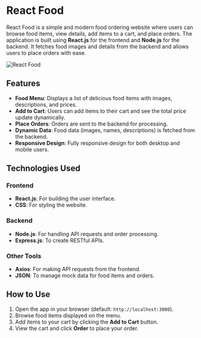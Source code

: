 # React Food

React Food is a simple and modern food ordering website where users can browse food items, view details, add items to a cart, and place orders. The application is built using **React.js** for the frontend and **Node.js** for the backend. It fetches food images and details from the backend and allows users to place orders with ease.

![React Food]([./assets/image.png](https://github.com/JinLee0811/simple_Order_Website/blob/main/src/assets/image.png?raw=true))

## Features

- **Food Menu**: Displays a list of delicious food items with images, descriptions, and prices.
- **Add to Cart**: Users can add items to their cart and see the total price update dynamically.
- **Place Orders**: Orders are sent to the backend for processing.
- **Dynamic Data**: Food data (images, names, descriptions) is fetched from the backend.
- **Responsive Design**: Fully responsive design for both desktop and mobile users.

## Technologies Used

### Frontend

- **React.js**: For building the user interface.
- **CSS**: For styling the website.

### Backend

- **Node.js**: For handling API requests and order processing.
- **Express.js**: To create RESTful APIs.

### Other Tools

- **Axios**: For making API requests from the frontend.
- **JSON**: To manage mock data for food items and orders.

## How to Use

1. Open the app in your browser (default: `http://localhost:3000`).
2. Browse food items displayed on the menu.
3. Add items to your cart by clicking the **Add to Cart** button.
4. View the cart and click **Order** to place your order.

